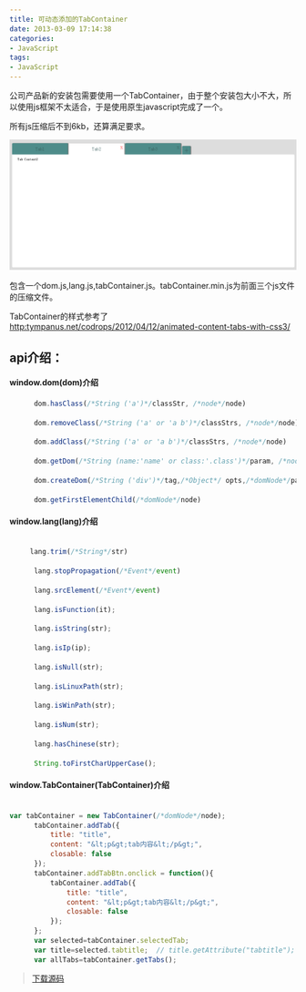 ```yaml
---
title: 可动态添加的TabContainer
date: 2013-03-09 17:14:38
categories:
- JavaScript
tags:
- JavaScript
---
```



公司产品新的安装包需要使用一个TabContainer，由于整个安装包大小不大，所以使用js框架不太适合，于是使用原生javascript完成了一个。  

所有js压缩后不到6kb，还算满足要求。


![tabcontainer](/images/2013/tabcontainer.png)


包含一个dom.js,lang.js,tabContainer.js。tabContainer.min.js为前面三个js文件的压缩文件。

TabContainer的样式参考了[http:tympanus.net/codrops/2012/04/12/animated-content-tabs-with-css3/](http:tympanus.net/codrops/2012/04/12/animated-content-tabs-with-css3/)

## api介绍：

#### window.dom(dom)介绍

``` javascript
      dom.hasClass(/*String ('a')*/classStr, /*node*/node)  

      dom.removeClass(/*String ('a' or 'a b')*/classStrs, /*node*/node)  

      dom.addClass(/*String ('a' or 'a b')*/classStrs, /*node*/node)  

      dom.getDom(/*String (name:'name' or class:'.class')*/param, /*node*/root, /*String ('div')*/tag)  

      dom.createDom(/*String ('div')*/tag,/*Object*/ opts,/*domNode*/parentNode)  

      dom.getFirstElementChild(/*domNode*/node)  
 ```

#### window.lang(lang)介绍

``` javascript

	 lang.trim(/*String*/str)  

      lang.stopPropagation(/*Event*/event)  

      lang.srcElement(/*Event*/event)  

      lang.isFunction(it);  

      lang.isString(str);  

      lang.isIp(ip);  

      lang.isNull(str);  

      lang.isLinuxPath(str);  

      lang.isWinPath(str);  

      lang.isNum(str);  

      lang.hasChinese(str);  

      String.toFirstCharUpperCase();    
```

#### window.TabContainer(TabContainer)介绍

``` javascript

var tabContainer = new TabContainer(/*domNode*/node);  
      tabContainer.addTab({  
          title: "title",                 
          content: "&lt;p&gt;tab内容&lt;/p&gt;",     
          closable: false                
      });  
      tabContainer.addTabBtn.onclick = function(){  
          tabContainer.addTab({  
              title: "title",  
              content: "&lt;p&gt;tab内容&lt;/p&gt;",
              closable: false  
          });  
      };  
      var selected=tabContainer.selectedTab;  
      var title=selected.tabtitle;  // title.getAttribute("tabtitle");  
      var allTabs=tabContainer.getTabs();  
```

> [下载源码](https://github.com/steeeeps/tabContainer)
